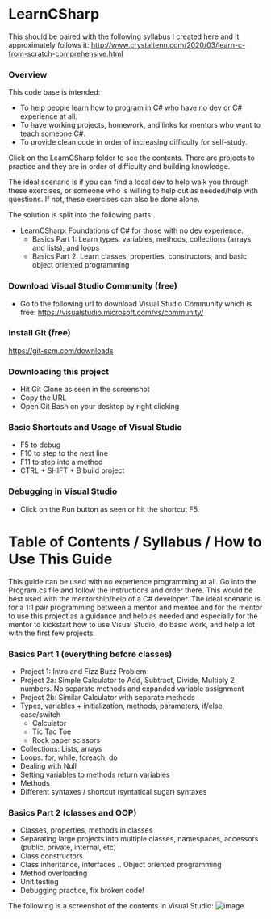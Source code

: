 # LearnCSharp
This should be paired with the following syllabus I created here and it approximately follows it: http://www.crystaltenn.com/2020/03/learn-c-from-scratch-comprehensive.html

### Overview
This code base is intended:
- To help people learn how to program in C# who have no dev or C# experience at all. 
- To have working projects, homework, and links for mentors who want to teach someone C#.
- To provide clean code in order of increasing difficulty for self-study. 

Click on the LearnCSharp folder to see the contents. There are projects to practice and they are in order of difficulty and building knowledge.  

The ideal scenario is if you can find a local dev to help walk you through these exercises, or someone who is willing to help out as needed/help with questions.  If not, these exercises can also be done alone. 

The solution is split into the following parts:
- LearnCSharp: Foundations of C# for those with no dev experience. 
  - Basics Part 1: Learn types, variables, methods, collections (arrays and lists), and loops
  - Basics Part 2: Learn classes, properties, constructors, and basic object oriented programming

### Download Visual Studio Community (free)
- Go to the following url to download Visual Studio Community which is free: https://visualstudio.microsoft.com/vs/community/

### Install Git (free)
https://git-scm.com/downloads

### Downloading this project
- Hit Git Clone as seen in the screenshot
- Copy the URL
- Open Git Bash on your desktop by right clicking

### Basic Shortcuts and Usage of Visual Studio
- F5 to debug
- F10 to step to the next line
- F11 to step into a method
- CTRL + SHIFT + B build project

### Debugging in Visual Studio
- Click on the Run button as seen or hit the shortcut F5. 

# Table of Contents / Syllabus / How to Use This Guide
This guide can be used with no experience programming at all. Go into the Program.cs file and follow the instructions and order there. This would be best used with the mentorship/help of a C# developer.  The ideal scenario is for a 1:1 pair programming between a mentor and mentee and for the mentor to use this project as a guidance and help as needed and especially for the mentor to kickstart how to use Visual Studio, do basic work, and help a lot with the first few projects. 

### Basics Part 1 (everything before classes)
- Project 1: Intro and Fizz Buzz Problem
- Project 2a: Simple Calculator to Add, Subtract, Divide, Multiply 2 numbers. No separate methods and expanded variable assignment
- Project 2b: Similar Calculator with separate methods
- Types, variables + initialization, methods, parameters, if/else, case/switch
  - Calculator
  - Tic Tac Toe
  - Rock paper scissors
- Collections: Lists, arrays
- Loops: for, while, foreach, do
- Dealing with Null
- Setting variables to methods return variables
- Methods
- Different syntaxes / shortcut (syntatical sugar) syntaxes

### Basics Part 2 (classes and OOP)
- Classes, properties, methods in classes
- Separating large projects into multiple classes, namespaces, accessors (public, private, internal, etc)
- Class constructors
- Class inheritance, interfaces .. Object oriented programming
- Method overloading
- Unit testing
- Debugging practice, fix broken code!

The following is a screenshot of the contents in Visual Studio:
![image](https://user-images.githubusercontent.com/7976517/131232428-e86066e2-7432-42b2-9f0e-cef408199a85.png)
